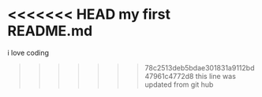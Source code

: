 <<<<<<< HEAD
my first README.md
=======
i love coding
>>>>>>> 78c2513deb5bdae301831a9112bd47961c4772d8
this line was updated from git hub
